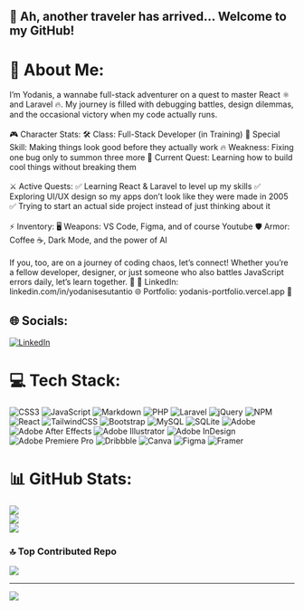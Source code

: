 ## 🏰 Ah, another traveler has arrived… Welcome to my GitHub! 

# 💫 About Me:
I’m Yodanis, a wannabe full-stack adventurer on a quest to master React ⚛️ and Laravel 🔥. My journey is filled with debugging battles, design dilemmas, and the occasional victory when my code actually runs.<br><br>🎮 Character Stats: 🛠️ Class: Full-Stack Developer (in Training) 🎨 Special Skill: Making things look good before they actually work 🔥 Weakness: Fixing one bug only to summon three more 📖 Current Quest: Learning how to build cool things without breaking them<br><br>⚔️ Active Quests: ✅ Learning React & Laravel to level up my skills ✅ Exploring UI/UX design so my apps don’t look like they were made in 2005 ✅ Trying to start an actual side project instead of just thinking about it<br><br>⚡ Inventory: 🖥️ Weapons: VS Code, Figma, and of course Youtube 🛡️ Armor: Coffee ☕, Dark Mode, and the power of AI<br><br>If you, too, are on a journey of coding chaos, let’s connect! Whether you’re a fellow developer, designer, or just someone who also battles JavaScript errors daily, let’s learn together. 🚀 🔗 LinkedIn: linkedin.com/in/yodanisesutantio 🌐 Portfolio: yodanis-portfolio.vercel.app 👀


## 🌐 Socials:
[![LinkedIn](https://img.shields.io/badge/LinkedIn-%230077B5.svg?logo=linkedin&logoColor=white)](https://linkedin.com/in/yodanisesutantio) 

# 💻 Tech Stack:
![CSS3](https://img.shields.io/badge/css3-%231572B6.svg?style=for-the-badge&logo=css3&logoColor=white) ![JavaScript](https://img.shields.io/badge/javascript-%23323330.svg?style=for-the-badge&logo=javascript&logoColor=%23F7DF1E) ![Markdown](https://img.shields.io/badge/markdown-%23000000.svg?style=for-the-badge&logo=markdown&logoColor=white) ![PHP](https://img.shields.io/badge/php-%23777BB4.svg?style=for-the-badge&logo=php&logoColor=white) ![Laravel](https://img.shields.io/badge/laravel-%23FF2D20.svg?style=for-the-badge&logo=laravel&logoColor=white) ![jQuery](https://img.shields.io/badge/jquery-%230769AD.svg?style=for-the-badge&logo=jquery&logoColor=white) ![NPM](https://img.shields.io/badge/NPM-%23CB3837.svg?style=for-the-badge&logo=npm&logoColor=white) ![React](https://img.shields.io/badge/react-%2320232a.svg?style=for-the-badge&logo=react&logoColor=%2361DAFB) ![TailwindCSS](https://img.shields.io/badge/tailwindcss-%2338B2AC.svg?style=for-the-badge&logo=tailwind-css&logoColor=white) ![Bootstrap](https://img.shields.io/badge/bootstrap-%238511FA.svg?style=for-the-badge&logo=bootstrap&logoColor=white) ![MySQL](https://img.shields.io/badge/mysql-4479A1.svg?style=for-the-badge&logo=mysql&logoColor=white) ![SQLite](https://img.shields.io/badge/sqlite-%2307405e.svg?style=for-the-badge&logo=sqlite&logoColor=white) ![Adobe](https://img.shields.io/badge/adobe-%23FF0000.svg?style=for-the-badge&logo=adobe&logoColor=white) ![Adobe After Effects](https://img.shields.io/badge/Adobe%20After%20Effects-9999FF.svg?style=for-the-badge&logo=Adobe%20After%20Effects&logoColor=white) ![Adobe Illustrator](https://img.shields.io/badge/adobe%20illustrator-%23FF9A00.svg?style=for-the-badge&logo=adobe%20illustrator&logoColor=white) ![Adobe InDesign](https://img.shields.io/badge/Adobe%20InDesign-49021F?style=for-the-badge&logo=adobeindesign&logoColor=FF3366) ![Adobe Premiere Pro](https://img.shields.io/badge/Adobe%20Premiere%20Pro-9999FF.svg?style=for-the-badge&logo=Adobe%20Premiere%20Pro&logoColor=white) ![Dribbble](https://img.shields.io/badge/Dribbble-EA4C89?style=for-the-badge&logo=dribbble&logoColor=white) ![Canva](https://img.shields.io/badge/Canva-%2300C4CC.svg?style=for-the-badge&logo=Canva&logoColor=white) ![Figma](https://img.shields.io/badge/figma-%23F24E1E.svg?style=for-the-badge&logo=figma&logoColor=white) ![Framer](https://img.shields.io/badge/Framer-black?style=for-the-badge&logo=framer&logoColor=blue)
# 📊 GitHub Stats:
![](https://github-readme-stats.vercel.app/api?username=yodanisesutantio&theme=dark&hide_border=false&include_all_commits=true&count_private=false)<br/>
![](https://nirzak-streak-stats.vercel.app/?user=yodanisesutantio&theme=dark&hide_border=false)<br/>
![](https://github-readme-stats.vercel.app/api/top-langs/?username=yodanisesutantio&theme=dark&hide_border=false&include_all_commits=true&count_private=false&layout=compact)

### 🔝 Top Contributed Repo
![](https://github-contributor-stats.vercel.app/api?username=yodanisesutantio&limit=5&theme=dark&combine_all_yearly_contributions=true)

---
[![](https://visitcount.itsvg.in/api?id=yodanisesutantio&icon=6&color=12)](https://visitcount.itsvg.in)

<!-- Proudly created with GPRM ( https://gprm.itsvg.in ) -->
